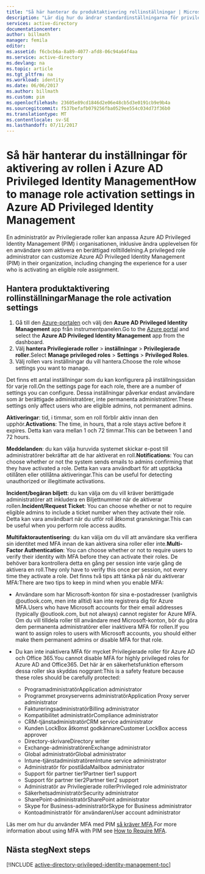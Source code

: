 ```yaml
---
title: "Så här hanterar du produktaktivering rollinställningar | Microsoft Docs"
description: "Lär dig hur du ändrar standardinställningarna för privilegierade identiteter med Azure Active Directory Privileged Identity Management-tillägget."
services: active-directory
documentationcenter: 
author: billmath
manager: femila
editor: 
ms.assetid: f6cbcb6a-8a89-4077-afd8-06c94a64f4aa
ms.service: active-directory
ms.devlang: na
ms.topic: article
ms.tgt_pltfrm: na
ms.workload: identity
ms.date: 06/06/2017
ms.author: billmath
ms.custom: pim
ms.openlocfilehash: 23605e89cd1846d2e06e48cb5d3e0191cb9e9b4a
ms.sourcegitcommit: f537befafb079256fba0529ee554c034d73f36b0
ms.translationtype: MT
ms.contentlocale: sv-SE
ms.lasthandoff: 07/11/2017
---
```

# <a name="how-to-manage-role-activation-settings-in-azure-ad-privileged-identity-management"></a><span data-ttu-id="3bfc2-103">Så här hanterar du inställningar för aktivering av rollen i Azure AD Privileged Identity Management</span><span class="sxs-lookup"><span data-stu-id="3bfc2-103">How to manage role activation settings in Azure AD Privileged Identity Management</span></span>
<span data-ttu-id="3bfc2-104">En administratör av Privilegierade roller kan anpassa Azure AD Privileged Identity Management (PIM) i organisationen, inklusive ändra upplevelsen för en användare som aktivera en berättigad rolltilldelning.</span><span class="sxs-lookup"><span data-stu-id="3bfc2-104">A privileged role administrator can customize Azure AD Privileged Identity Management (PIM) in their organization, including changing the experience for a user who is activating an eligible role assignment.</span></span>

## <a name="manage-the-role-activation-settings"></a><span data-ttu-id="3bfc2-105">Hantera produktaktivering rollinställningar</span><span class="sxs-lookup"><span data-stu-id="3bfc2-105">Manage the role activation settings</span></span>
1. <span data-ttu-id="3bfc2-106">Gå till den [Azure-portalen](https://portal.azure.com) och välj den **Azure AD Privileged Identity Management** app från instrumentpanelen.</span><span class="sxs-lookup"><span data-stu-id="3bfc2-106">Go to the [Azure portal](https://portal.azure.com) and select the **Azure AD Privileged Identity Management** app from the dashboard.</span></span>
2. <span data-ttu-id="3bfc2-107">Välj **hantera Privilegierade roller** > **inställningar** > **Privilegierade roller**.</span><span class="sxs-lookup"><span data-stu-id="3bfc2-107">Select **Manage privileged roles** > **Settings** > **Privileged Roles**.</span></span>
3. <span data-ttu-id="3bfc2-108">Välj rollen vars inställningar du vill hantera.</span><span class="sxs-lookup"><span data-stu-id="3bfc2-108">Choose the role whose settings you want to manage.</span></span>

<span data-ttu-id="3bfc2-109">Det finns ett antal inställningar som du kan konfigurera på inställningssidan för varje roll.</span><span class="sxs-lookup"><span data-stu-id="3bfc2-109">On the settings page for each role, there are a number of settings you can configure.</span></span> <span data-ttu-id="3bfc2-110">Dessa inställningar påverkar endast användare som är berättigade administratörer, inte permanenta administratörer.</span><span class="sxs-lookup"><span data-stu-id="3bfc2-110">These settings only affect users who are eligible admins, not permanent admins.</span></span>

<span data-ttu-id="3bfc2-111">**Aktiveringar**: tid, i timmar, som en roll förblir aktiv innan den upphör.</span><span class="sxs-lookup"><span data-stu-id="3bfc2-111">**Activations**: The time, in hours, that a role stays active before it expires.</span></span> <span data-ttu-id="3bfc2-112">Detta kan vara mellan 1 och 72 timmar.</span><span class="sxs-lookup"><span data-stu-id="3bfc2-112">This can be between 1 and 72 hours.</span></span>

<span data-ttu-id="3bfc2-113">**Meddelanden**: du kan välja huruvida systemet skickar e-post till administratörer bekräftar att de har aktiverat en roll.</span><span class="sxs-lookup"><span data-stu-id="3bfc2-113">**Notifications**: You can choose whether or not the system sends emails to admins confirming that they have activated a role.</span></span> <span data-ttu-id="3bfc2-114">Detta kan vara användbart för att upptäcka otillåten eller otillåtna aktiveringar.</span><span class="sxs-lookup"><span data-stu-id="3bfc2-114">This can be useful for detecting unauthorized or illegitimate activations.</span></span>

<span data-ttu-id="3bfc2-115">**Incident/begäran biljett**: du kan välja om du vill kräver berättigade administratörer att inkludera en Biljettnummer när de aktiverar rollen.</span><span class="sxs-lookup"><span data-stu-id="3bfc2-115">**Incident/Request Ticket**: You can choose whether or not to require eligible admins to include a ticket number when they activate their role.</span></span> <span data-ttu-id="3bfc2-116">Detta kan vara användbart när du utför roll åtkomst granskningar.</span><span class="sxs-lookup"><span data-stu-id="3bfc2-116">This can be useful when you perform role access audits.</span></span>

<span data-ttu-id="3bfc2-117">**Multifaktorautentisering**: du kan välja om du vill att användare ska verifiera sin identitet med MFA innan de kan aktivera sina roller eller inte.</span><span class="sxs-lookup"><span data-stu-id="3bfc2-117">**Multi-Factor Authentication**: You can choose whether or not to require users to verify their identity with MFA before they can activate their roles.</span></span> <span data-ttu-id="3bfc2-118">De behöver bara kontrollera detta en gång per session inte varje gång de aktivera en roll.</span><span class="sxs-lookup"><span data-stu-id="3bfc2-118">They only have to verify this once per session, not every time they activate a role.</span></span> <span data-ttu-id="3bfc2-119">Det finns två tips att tänka på när du aktiverar MFA:</span><span class="sxs-lookup"><span data-stu-id="3bfc2-119">There are two tips to keep in mind when you enable MFA:</span></span>

* <span data-ttu-id="3bfc2-120">Användare som har Microsoft-konton för sina e-postadresser (vanligtvis @outlook.com, men inte alltid) kan inte registrera dig för Azure MFA.</span><span class="sxs-lookup"><span data-stu-id="3bfc2-120">Users who have Microsoft accounts for their email addresses (typically @outlook.com, but not always) cannot register for Azure MFA.</span></span> <span data-ttu-id="3bfc2-121">Om du vill tilldela roller till användare med Microsoft-konton, bör du göra dem permanenta administratörer eller inaktivera MFA för rollen.</span><span class="sxs-lookup"><span data-stu-id="3bfc2-121">If you want to assign roles to users with Microsoft accounts, you should either make them permanent admins or disable MFA for that role.</span></span>
* <span data-ttu-id="3bfc2-122">Du kan inte inaktivera MFA för mycket Privilegierade roller för Azure AD och Office 365.</span><span class="sxs-lookup"><span data-stu-id="3bfc2-122">You cannot disable MFA for highly privileged roles for Azure AD and Office365.</span></span> <span data-ttu-id="3bfc2-123">Det här är en säkerhetsfunktion eftersom dessa roller ska skyddas noggrant:</span><span class="sxs-lookup"><span data-stu-id="3bfc2-123">This is a safety feature because these roles should be carefully protected:</span></span>  
  
  * <span data-ttu-id="3bfc2-124">Programadministratör</span><span class="sxs-lookup"><span data-stu-id="3bfc2-124">Application administrator</span></span>
  * <span data-ttu-id="3bfc2-125">Programmet proxyserverns administratör</span><span class="sxs-lookup"><span data-stu-id="3bfc2-125">Application Proxy server administrator</span></span>
  * <span data-ttu-id="3bfc2-126">Faktureringsadministratör</span><span class="sxs-lookup"><span data-stu-id="3bfc2-126">Billing administrator</span></span>  
  * <span data-ttu-id="3bfc2-127">Kompatibilitet administratör</span><span class="sxs-lookup"><span data-stu-id="3bfc2-127">Compliance administrator</span></span>  
  * <span data-ttu-id="3bfc2-128">CRM-tjänstadministratör</span><span class="sxs-lookup"><span data-stu-id="3bfc2-128">CRM service administrator</span></span>
  * <span data-ttu-id="3bfc2-129">Kunden LockBox åtkomst godkännare</span><span class="sxs-lookup"><span data-stu-id="3bfc2-129">Customer LockBox access approver</span></span>
  * <span data-ttu-id="3bfc2-130">Directory-skrivare</span><span class="sxs-lookup"><span data-stu-id="3bfc2-130">Directory writer</span></span>  
  * <span data-ttu-id="3bfc2-131">Exchange-administratören</span><span class="sxs-lookup"><span data-stu-id="3bfc2-131">Exchange administrator</span></span>  
  * <span data-ttu-id="3bfc2-132">Global administratör</span><span class="sxs-lookup"><span data-stu-id="3bfc2-132">Global administrator</span></span>
  * <span data-ttu-id="3bfc2-133">Intune-tjänstadministratören</span><span class="sxs-lookup"><span data-stu-id="3bfc2-133">Intune service administrator</span></span>
  * <span data-ttu-id="3bfc2-134">Administratör för postlåda</span><span class="sxs-lookup"><span data-stu-id="3bfc2-134">Mailbox administrator</span></span>  
  * <span data-ttu-id="3bfc2-135">Support för partner tier1</span><span class="sxs-lookup"><span data-stu-id="3bfc2-135">Partner tier1 support</span></span>  
  * <span data-ttu-id="3bfc2-136">Support för partner tier2</span><span class="sxs-lookup"><span data-stu-id="3bfc2-136">Partner tier2 support</span></span>  
  * <span data-ttu-id="3bfc2-137">Administratör av Privilegierade roller</span><span class="sxs-lookup"><span data-stu-id="3bfc2-137">Privileged role administrator</span></span>   
  * <span data-ttu-id="3bfc2-138">Säkerhetsadministratör</span><span class="sxs-lookup"><span data-stu-id="3bfc2-138">Security administrator</span></span>  
  * <span data-ttu-id="3bfc2-139">SharePoint-administratör</span><span class="sxs-lookup"><span data-stu-id="3bfc2-139">SharePoint administrator</span></span>  
  * <span data-ttu-id="3bfc2-140">Skype for Business-administratör</span><span class="sxs-lookup"><span data-stu-id="3bfc2-140">Skype for Business administrator</span></span>  
  * <span data-ttu-id="3bfc2-141">Kontoadministratör för användaren</span><span class="sxs-lookup"><span data-stu-id="3bfc2-141">User account administrator</span></span>  

<span data-ttu-id="3bfc2-142">Läs mer om hur du använder MFA med PIM [så kräver MFA](active-directory-privileged-identity-management-how-to-require-mfa.md).</span><span class="sxs-lookup"><span data-stu-id="3bfc2-142">For more information about using MFA with PIM see [How to Require MFA](active-directory-privileged-identity-management-how-to-require-mfa.md).</span></span>

<!--PLACEHOLDER: Need an explanation of what the temporary Global Administrator setting is for.-->

<!--Every topic should have next steps and links to the next logical set of content to keep the customer engaged-->
## <a name="next-steps"></a><span data-ttu-id="3bfc2-143">Nästa steg</span><span class="sxs-lookup"><span data-stu-id="3bfc2-143">Next steps</span></span>
[!INCLUDE [active-directory-privileged-identity-management-toc](../../includes/active-directory-privileged-identity-management-toc.md)]

